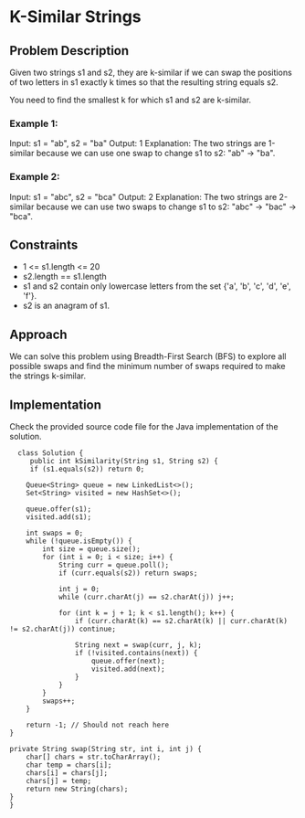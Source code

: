 # K-Similar Strings

## Problem Description

Given two strings s1 and s2, they are k-similar if we can swap the positions of two letters in s1 exactly k times so that the resulting string equals s2.

You need to find the smallest k for which s1 and s2 are k-similar.

### Example 1:

Input:
s1 = "ab", s2 = "ba"
Output:
1
Explanation:
The two strings are 1-similar because we can use one swap to change s1 to s2: "ab" → "ba".

### Example 2:
Input:
s1 = "abc", s2 = "bca"
Output:
2
Explanation:
The two strings are 2-similar because we can use two swaps to change s1 to s2: "abc" → "bac" → "bca".

## Constraints
- 1 <= s1.length <= 20
- s2.length == s1.length
- s1 and s2 contain only lowercase letters from the set {'a', 'b', 'c', 'd', 'e', 'f'}.
- s2 is an anagram of s1.

## Approach

We can solve this problem using Breadth-First Search (BFS) to explore all possible swaps and find the minimum number of swaps required to make the strings k-similar.

## Implementation

Check the provided source code file for the Java implementation of the solution.

      class Solution {
         public int kSimilarity(String s1, String s2) {
         if (s1.equals(s2)) return 0;

        Queue<String> queue = new LinkedList<>();
        Set<String> visited = new HashSet<>();

        queue.offer(s1);
        visited.add(s1);

        int swaps = 0;
        while (!queue.isEmpty()) {
            int size = queue.size();
            for (int i = 0; i < size; i++) {
                String curr = queue.poll();
                if (curr.equals(s2)) return swaps;

                int j = 0;
                while (curr.charAt(j) == s2.charAt(j)) j++;

                for (int k = j + 1; k < s1.length(); k++) {
                    if (curr.charAt(k) == s2.charAt(k) || curr.charAt(k) != s2.charAt(j)) continue;

                    String next = swap(curr, j, k);
                    if (!visited.contains(next)) {
                        queue.offer(next);
                        visited.add(next);
                    }
                }
            }
            swaps++;
        }

        return -1; // Should not reach here
    }

    private String swap(String str, int i, int j) {
        char[] chars = str.toCharArray();
        char temp = chars[i];
        chars[i] = chars[j];
        chars[j] = temp;
        return new String(chars);
    }
    }

